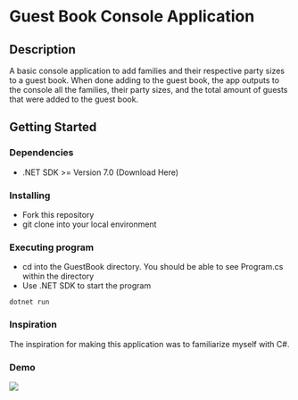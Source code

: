 # Guest Book Console Application 

## Description
A basic console application to add families and their respective party sizes to a guest book. When done adding to the guest book, the app outputs to the console  all the families, their party sizes, and the total amount of guests that were added to the guest book.


## Getting Started

### Dependencies

* .NET SDK >= Version 7.0 (Download Here)

### Installing

* Fork this repository
* git clone into your local environment


### Executing program

* cd into the GuestBook directory. You should be able to see Program.cs within the directory
* Use .NET SDK to start the program
```
dotnet run

```

### Inspiration
The inspiration for making this application was to familiarize myself with C#. 

### Demo
![](http://g.recordit.co/pH6oOin5bX.gif)
